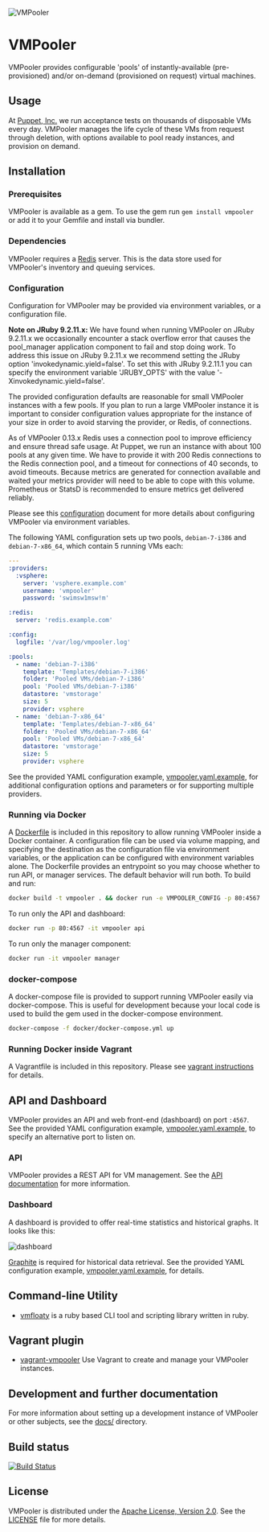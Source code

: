 ![VMPooler](https://raw.github.com/sschneid/vmpooler/master/lib/vmpooler/public/img/logo.gif)

# VMPooler

VMPooler provides configurable 'pools' of instantly-available (pre-provisioned) and/or on-demand (provisioned on request) virtual machines.

## Usage

At [Puppet, Inc.](http://puppet.com) we run acceptance tests on thousands of disposable VMs every day. VMPooler manages the life cycle of these VMs from request through deletion, with options available to pool ready instances, and provision on demand.

## Installation

### Prerequisites

VMPooler is available as a gem. To use the gem run `gem install vmpooler` or add it to your Gemfile and install via bundler.

### Dependencies

VMPooler requires a [Redis](http://redis.io/) server. This is the data store used for VMPooler's inventory and queuing services.

### Configuration

Configuration for VMPooler may be provided via environment variables, or a configuration file.

**Note on JRuby 9.2.11.x:** We have found when running VMPooler on JRuby 9.2.11.x we occasionally encounter a stack overflow error that causes the pool\_manager application component to fail and stop doing work. To address this issue on JRuby 9.2.11.x we recommend setting the JRuby option 'invokedynamic.yield=false'. To set this with JRuby 9.2.11.1 you can specify the environment variable 'JRUBY\_OPTS' with the value '-Xinvokedynamic.yield=false'.

The provided configuration defaults are reasonable for  small VMPooler instances with a few pools. If you plan to run a large VMPooler instance it is important to consider configuration values appropriate for the instance of your size in order to avoid starving the provider, or Redis, of connections.

As of VMPooler 0.13.x Redis uses a connection pool to improve efficiency and ensure thread safe usage. At Puppet, we run an instance with about 100 pools at any given time. We have to provide it with 200 Redis connections to the Redis connection pool, and a timeout for connections of 40 seconds, to avoid timeouts. Because metrics are generated for connection available and waited your metrics provider will need to be able to cope with this volume. Prometheus or StatsD is recommended to ensure metrics get delivered reliably.

Please see this [configuration](docs/configuration.md) document for more details about configuring VMPooler via environment variables.

The following YAML configuration sets up two pools, `debian-7-i386` and `debian-7-x86_64`, which contain 5 running VMs each:

```yaml
---
:providers:
  :vsphere:
    server: 'vsphere.example.com'
    username: 'vmpooler'
    password: 'swimsw1msw!m'

:redis:
  server: 'redis.example.com'

:config:
  logfile: '/var/log/vmpooler.log'

:pools:
  - name: 'debian-7-i386'
    template: 'Templates/debian-7-i386'
    folder: 'Pooled VMs/debian-7-i386'
    pool: 'Pooled VMs/debian-7-i386'
    datastore: 'vmstorage'
    size: 5
    provider: vsphere
  - name: 'debian-7-x86_64'
    template: 'Templates/debian-7-x86_64'
    folder: 'Pooled VMs/debian-7-x86_64'
    pool: 'Pooled VMs/debian-7-x86_64'
    datastore: 'vmstorage'
    size: 5
    provider: vsphere
```

See the provided YAML configuration example, [vmpooler.yaml.example](vmpooler.yaml.example), for additional configuration options and parameters or for supporting multiple providers.

### Running via Docker

A [Dockerfile](/docker/Dockerfile) is included in this repository to allow running VMPooler inside a Docker container. A configuration file can be used via volume mapping, and specifying the destination as the configuration file via environment variables, or the application can be configured with environment variables alone. The Dockerfile provides an entrypoint so you may choose whether to run API, or manager services. The default behavior will run both. To build and run:

```bash
docker build -t vmpooler . && docker run -e VMPOOLER_CONFIG -p 80:4567 -it vmpooler
```

To run only the API and dashboard:

```bash
docker run -p 80:4567 -it vmpooler api
```

To run only the manager component:

```bash
docker run -it vmpooler manager
```

### docker-compose

A docker-compose file is provided to support running VMPooler easily via docker-compose. This is useful for development because your local code is used to build the gem used in the docker-compose environment.

```bash
docker-compose -f docker/docker-compose.yml up
```

### Running Docker inside Vagrant

A Vagrantfile is included in this repository. Please see [vagrant instructions](docs/vagrant.md) for details.

## API and Dashboard

VMPooler provides an API and web front-end (dashboard) on port `:4567`.  See the provided YAML configuration example, [vmpooler.yaml.example](vmpooler.yaml.example), to specify an alternative port to listen on.

### API

VMPooler provides a REST API for VM management.  See the [API documentation](docs/API.md) for more information.

### Dashboard

A dashboard is provided to offer real-time statistics and historical graphs.  It looks like this:

![dashboard](https://raw.github.com/sschneid/vmpooler/gh-pages/img/screenshots/dashboard.png)

[Graphite](http://graphite.wikidot.com/) is required for historical data retrieval.  See the provided YAML configuration example, [vmpooler.yaml.example](vmpooler.yaml.example), for details.

## Command-line Utility

- [vmfloaty](https://github.com/briancain/vmfloaty) is a ruby based CLI tool and scripting library written in ruby.

## Vagrant plugin

- [vagrant-vmpooler](https://github.com/briancain/vagrant-vmpooler) Use Vagrant to create and manage your VMPooler instances.

## Development and further documentation

For more information about setting up a development instance of VMPooler or other subjects, see the [docs/](docs) directory.

## Build status

[![Build Status](https://travis-ci.org/puppetlabs/vmpooler.png?branch=master)](https://travis-ci.org/puppetlabs/vmpooler)

## License

VMPooler is distributed under the [Apache License, Version 2.0](http://www.apache.org/licenses/LICENSE-2.0.html).  See the [LICENSE](LICENSE) file for more details.
